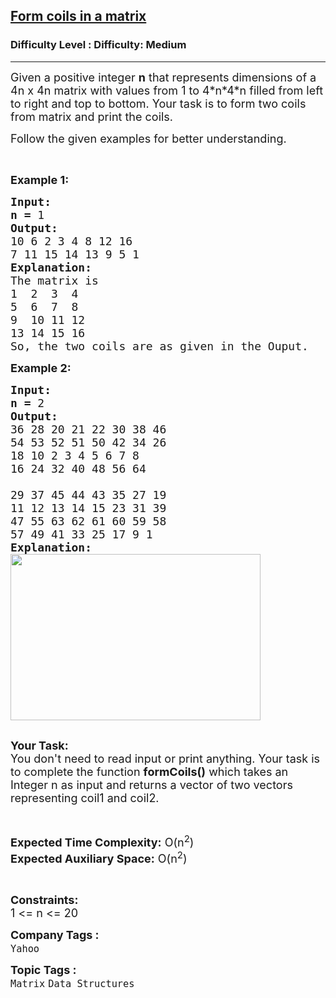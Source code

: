<h2><a href="https://www.geeksforgeeks.org/problems/form-coils-in-a-matrix4726/1?page=1&difficulty=Medium&status=unsolved&sortBy=accuracy">Form coils in a matrix</a></h2><h3>Difficulty Level : Difficulty: Medium</h3><hr><div class="problems_problem_content__Xm_eO"><p><span style="font-size:18px">Given a positive integer <strong>n</strong> that represents dimensions of a 4n x 4n matrix with values from 1 to 4*n*4*n filled from left to right and top to bottom. Your task is to form two coils from matrix and print the coils.</span></p>

<p><span style="font-size:18px">Follow the given examples for better understanding.</span></p>

<p>&nbsp;</p>

<p><span style="font-size:18px"><strong>Example 1:</strong></span></p>

<pre><span style="font-size:18px"><strong>Input:</strong></span>
<span style="font-size:18px"><strong>n = </strong>1</span>
<span style="font-size:18px"><strong>Output:</strong></span>
<span style="font-size:18px">10 6 2 3 4 8 12 16
7 11 15 14 13 9 5 1</span> 
<span style="font-size:18px"><strong>Explanation:</strong></span>
<span style="font-size:18px">The matrix is </span>
<span style="font-size:18px">1  2  3  4
5  6  7  8
9  10 11 12
13 14 15 16</span>
<span style="font-size:18px">So, the two coils are as given in the Ouput.</span></pre>

<p><span style="font-size:18px"><strong>Example 2:</strong></span></p>

<pre><span style="font-size:18px"><strong>Input:</strong></span>
<span style="font-size:18px"><strong>n = </strong>2</span>
<span style="font-size:18px"><strong>Output:</strong></span>
<span style="font-size:18px">36 28 20 21 22 30 38 46
54 53 52 51 50 42 34 26
18 10 2 3 4 5 6 7 8
16 24 32 40 48 56 64

29 37 45 44 43 35 27 19
11 12 13 14 15 23 31 39
47 55 63 62 61 60 59 58
57 49 41 33 25 17 9 1 </span> 
<span style="font-size:18px"><strong>Explanation:</strong></span>
<span style="font-size:18px"><img alt="" src="https://media.geeksforgeeks.org/wp-content/cdn-uploads/MatrixCoil.jpg" style="height:266px; width:400px">
</span>
</pre>

<p><span style="font-size:18px"><strong>Your Task:</strong><br>
You don't need to read input or print anything. Your task is to complete the function <strong>formCoils()</strong> which takes an Integer n as input and returns a vector of two vectors representing coil1 and coil2.</span></p>

<p>&nbsp;</p>

<p><span style="font-size:18px"><strong>Expected Time Complexity:</strong> O(n<sup>2</sup>)<br>
<strong>Expected Auxiliary Space:</strong> O(n<sup>2</sup>)</span></p>

<p>&nbsp;</p>

<p><span style="font-size:18px"><strong>Constraints:</strong></span><br>
<span style="font-size:18px">1 &lt;= n &lt;= 20</span></p>
</div><p><span style=font-size:18px><strong>Company Tags : </strong><br><code>Yahoo</code>&nbsp;<br><p><span style=font-size:18px><strong>Topic Tags : </strong><br><code>Matrix</code>&nbsp;<code>Data Structures</code>&nbsp;